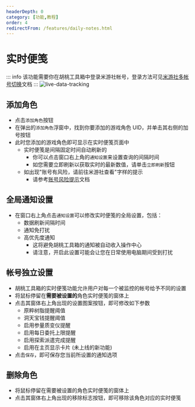 ```yaml
---
headerDepth: 0
category: [功能,教程]
order: 4
redirectFrom: /features/daily-notes.html
---
```


# 实时便笺

::: info
该功能需要你在胡桃工具箱中登录米游社帐号，登录方法可见[米游社多帐号切换](mhy-account-switch.md)文档
:::
![live-data-tracking](https://img.alicdn.com/imgextra/i1/1797064093/O1CN01mzYqiM1g6dvE0z3nZ_!!1797064093.png_.webp)

## 添加角色
- 点击`添加角色`按钮
- 在弹出的`添加角色`浮窗中，找到你要添加的游戏角色 UID，并单击其右侧的加号按钮
- 此时您添加的游戏角色即可显示在实时便笺页面中
    - 实时便笺是间隔固定时间自动刷新的
      - 你可以点击窗口右上角的`通知设置`来设置查询的间隔时间
      - 如您需要立即刷新以获取实时的最新数值，请单击`立即刷新`按钮
    - 如出现"账号有风险，请前往米游社查看"字样的提示
      - 请参考[账号风险提示](../advanced/mihoyo-risk-tip.md)文档

## 全局通知设置
- 在窗口右上角点击`通知设置`可以修改实时便笺的全局设置，包括：
  - 数据刷新间隔时间
  - 通知免打扰
  - 高优先度通知
    - 这将避免胡桃工具箱的通知被自动收入操作中心
    - 请注意，开启此设置可能会让您在日常使用电脑期间受到打扰

## 帐号独立设置

- 胡桃工具箱的实时便笺功能允许用户对每一个被监控的帐号给予不同的设置
- 将鼠标停留在**需要被设置的**角色实时便笺的窗体上
- 点击其窗体右上角出现的设置图案按钮，即可修改如下参数
  - 原粹树脂提醒阈值
  - 洞天宝钱提醒阈值
  - 启用参量质变仪提醒
  - 启用每日委托上限提醒
  - 启用探索派遣完成提醒
  - 启用在主页显示卡片 (未上线的新功能)
- 点击`保存`，即可保存您当前所设置的通知选项

## 删除角色
- 将鼠标停留在需要被设置的角色实时便笺的窗体上
- 点击其窗体右上角出现的移除标志按钮，即可移除该角色对应的实时便笺
